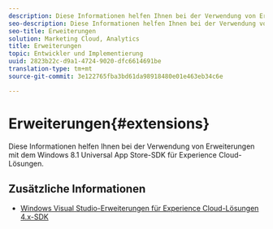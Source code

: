 ```yaml
---
description: Diese Informationen helfen Ihnen bei der Verwendung von Erweiterungen mit dem Windows 8.1 Universal App Store-SDK für Experience Cloud-Lösungen.
seo-description: Diese Informationen helfen Ihnen bei der Verwendung von Erweiterungen mit dem Windows 8.1 Universal App Store-SDK für Experience Cloud-Lösungen.
seo-title: Erweiterungen
solution: Marketing Cloud, Analytics
title: Erweiterungen
topic: Entwickler und Implementierung
uuid: 2823b22c-d9a1-4724-9020-dfc6614691be
translation-type: tm+mt
source-git-commit: 3e122765fba3bd61da98918480e01e463eb34c6e

---
```



# Erweiterungen{#extensions}

Diese Informationen helfen Ihnen bei der Verwendung von Erweiterungen mit dem Windows 8.1 Universal App Store-SDK für Experience Cloud-Lösungen.

## Zusätzliche Informationen

+ [Windows Visual Studio-Erweiterungen für Experience Cloud-Lösungen 4.x-SDK](/help/windows-appstore/extensions/win-vse-4x.md)
